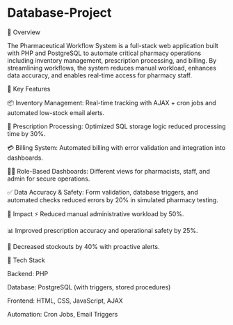 # Database-Project
🔹 Overview

The Pharmaceutical Workflow System is a full-stack web application built with PHP and PostgreSQL to automate critical pharmacy operations including inventory management, prescription processing, and billing. By streamlining workflows, the system reduces manual workload, enhances data accuracy, and enables real-time access for pharmacy staff.

🔹 Key Features

📦 Inventory Management: Real-time tracking with AJAX + cron jobs and automated low-stock email alerts.

💊 Prescription Processing: Optimized SQL storage logic reduced processing time by 30%.

💳 Billing System: Automated billing with error validation and integration into dashboards.

👨‍⚕️ Role-Based Dashboards: Different views for pharmacists, staff, and admin for secure operations.

✅ Data Accuracy & Safety: Form validation, database triggers, and automated checks reduced errors by 20% in simulated pharmacy testing.


🔹 Impact
⚡ Reduced manual administrative workload by 50%.

📊 Improved prescription accuracy and operational safety by 25%.

🔔 Decreased stockouts by 40% with proactive alerts.


🔹 Tech Stack

Backend: PHP

Database: PostgreSQL (with triggers, stored procedures)

Frontend: HTML, CSS, JavaScript, AJAX

Automation: Cron Jobs, Email Triggers
